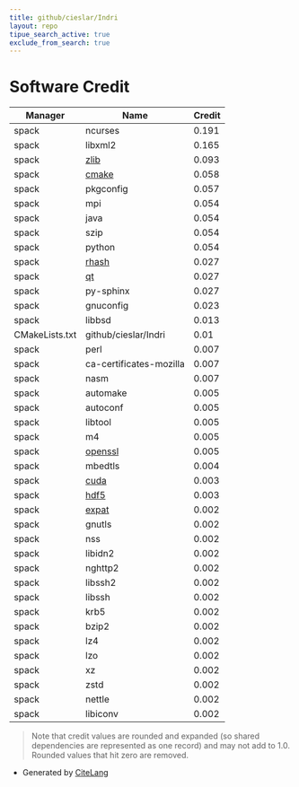 ```yaml
---
title: github/cieslar/Indri
layout: repo
tipue_search_active: true
exclude_from_search: true
---
```

# Software Credit

|Manager|Name|Credit|
|-------|----|------|
|spack|ncurses|0.191|
|spack|libxml2|0.165|
|spack|[zlib](https://zlib.net)|0.093|
|spack|[cmake](https://www.cmake.org)|0.058|
|spack|pkgconfig|0.057|
|spack|mpi|0.054|
|spack|java|0.054|
|spack|szip|0.054|
|spack|python|0.054|
|spack|[rhash](https://sourceforge.net/projects/rhash/)|0.027|
|spack|[qt](https://qt.io)|0.027|
|spack|py-sphinx|0.027|
|spack|gnuconfig|0.023|
|spack|libbsd|0.013|
|CMakeLists.txt|github/cieslar/Indri|0.01|
|spack|perl|0.007|
|spack|ca-certificates-mozilla|0.007|
|spack|nasm|0.007|
|spack|automake|0.005|
|spack|autoconf|0.005|
|spack|libtool|0.005|
|spack|m4|0.005|
|spack|[openssl](https://www.openssl.org)|0.005|
|spack|mbedtls|0.004|
|spack|[cuda](https://developer.nvidia.com/cuda-zone)|0.003|
|spack|[hdf5](https://portal.hdfgroup.org)|0.003|
|spack|[expat](https://libexpat.github.io/)|0.002|
|spack|gnutls|0.002|
|spack|nss|0.002|
|spack|libidn2|0.002|
|spack|nghttp2|0.002|
|spack|libssh2|0.002|
|spack|libssh|0.002|
|spack|krb5|0.002|
|spack|bzip2|0.002|
|spack|lz4|0.002|
|spack|lzo|0.002|
|spack|xz|0.002|
|spack|zstd|0.002|
|spack|nettle|0.002|
|spack|libiconv|0.002|


> Note that credit values are rounded and expanded (so shared dependencies are represented as one record) and may not add to 1.0. Rounded values that hit zero are removed.


- Generated by [CiteLang](https://github.com/vsoch/citelang)

